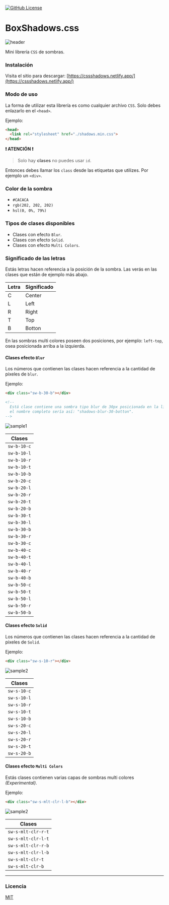 [![GitHub License](https://img.shields.io/badge/license-MIT-blue.svg)](LICENSE)

# BoxShadows.css

![header](./img/img.png)

Mini librería `CSS` de sombras.

### Instalación
Visita el sitio para descargar: [https://cssshadows.netlify.app/](https://cssshadows.netlify.app/)

### Modo de uso

La forma de utilizar esta librería es como cualquier archivo `CSS`. Solo debes enlazarlo en el `<head>`.

Ejemplo:

```HTML
<head>
  <link rel="stylesheet" href="./shadows.min.css">
</head>
```

**❗ ATENCIÓN ❗**
> Solo hay **clases** no puedes usar `id`.

Entonces debes llamar los `class` desde las etiquetas que utilizes.
Por ejemplo un `<div>`.

### Color de la sombra
- `#CACACA`
- `rgb(202, 202, 202)`
- `hsl(0, 0%, 79%)`

### Tipos de clases disponibles

- Clases con efecto `Blur`.
- Clases con efecto `Solid`.
- Clases con efecto `Multi Colors`.

### Significado de las letras
Estás letras hacen referencia a la posición de la sombra. Las verás en las clases que están de ejemplo más abajo.

| Letra | Significado |
| ----- | ----------- |
| C     | Center      |
| L     | Left        |
| R     | Right       |
| T     | Top         |
| B     | Botton      |

En las sombras multi colores poseen dos posiciones, por ejemplo: `left-top`, osea posicionada arriba a la izquierda.


#### Clases efecto `Blur`

Los números que contienen las clases hacen referencia a la cantidad de píxeles de `blur`.

Ejemplo:

```HTML
<div class="sw-b-30-b"></div>

<!--
  Está clase contiene una sombra tipo blur de 30px posicionada en la línea inferior del elemento,
  el nombre completo sería así: "shadows-blur-30-botton".
-->
```

![sample1](./img/botton-30.png)

| Clases      |
| ----------- |
| `sw-b-10-c` |
| `sw-b-10-l` |
| `sw-b-10-r` |
| `sw-b-10-t` |
| `sw-b-10-b` |
| `sw-b-20-c` |
| `sw-b-20-l` |
| `sw-b-20-r` |
| `sw-b-20-t` |
| `sw-b-20-b` |
| `sw-b-30-t` |
| `sw-b-30-l` |
| `sw-b-30-b` |
| `sw-b-30-r` |
| `sw-b-30-c` |
| `sw-b-40-c` |
| `sw-b-40-t` |
| `sw-b-40-l` |
| `sw-b-40-r` |
| `sw-b-40-b` |
| `sw-b-50-c` |
| `sw-b-50-t` |
| `sw-b-50-l` |
| `sw-b-50-r` |
| `sw-b-50-b` |

#### Clases efecto `Solid`

Los números que contienen las clases hacen referencia a la cantidad de píxeles de `Solid`.

Ejemplo:

```HTML
<div class="sw-s-10-r"></div>
```

![sample2](./img/solid.png)

| Clases      |
| ----------- |
| `sw-s-10-c` |
| `sw-s-10-l` |
| `sw-s-10-r` |
| `sw-s-10-t` |
| `sw-s-10-b` |
| `sw-s-20-c` |
| `sw-s-20-l` |
| `sw-s-20-r` |
| `sw-s-20-t` |
| `sw-s-20-b` |

#### Clases efecto `Multi Colors`

Estás clases contienen varias capas de sombras multi colores _(Experimental)_.

Ejemplo:

```HTML
<div class="sw-s-mlt-clr-l-b"></div>
```

![sample2](./img/multi-colors.png)

| Clases             |
| ------------------ |
| `sw-s-mlt-clr-r-t` |
| `sw-s-mlt-clr-l-t` |
| `sw-s-mlt-clr-r-b` |
| `sw-s-mlt-clr-l-b` |
| `sw-s-mlt-clr-t`   |
| `sw-s-mlt-clr-b`   |

---

### Licencia

[MIT](LICENSE)
